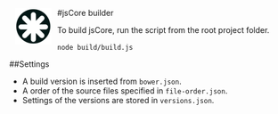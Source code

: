 #<img src="https://raw.githubusercontent.com/Octane/jsCore/master/jscore_logo.png" width="66" height="66" align="left" valign="middle" hspace="10" alt="jsCore logotype">jsCore builder

To build jsCore, run the script from the root project folder.
```shell
node build/build.js
```

##Settings

 - A build version is inserted from `bower.json`.
 - A order of the source files specified in `file-order.json`.
 - Settings of the versions are stored in `versions.json`.
